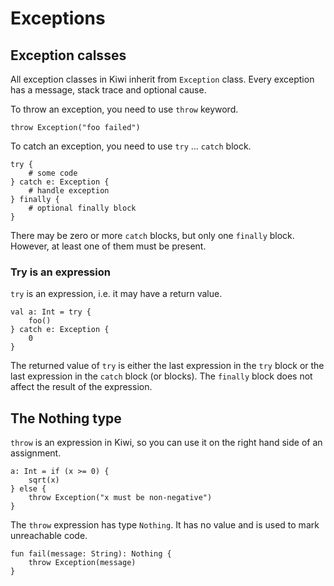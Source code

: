 # Exceptions

## Exception calsses

All exception classes in Kiwi inherit from `Exception` class.
Every exception has a message, stack trace and optional cause.

To throw an exception, you need to use `throw` keyword.

```kiwi
throw Exception("foo failed")
```

To catch an exception, you need to use `try` ... `catch` block.

```kiwi
try {
    # some code
} catch e: Exception {
    # handle exception
} finally {
    # optional finally block
}
```

There may be zero or more `catch` blocks, but only one `finally` block.
However, at least one of them must be present.

### Try is an expression

`try` is an expression, i.e. it may have a return value.

```kiwi
val a: Int = try {
    foo()
} catch e: Exception {
    0
}
```

The returned value of `try` is either the last expression in the `try` block
or the last expression in the `catch` block (or blocks).
The `finally` block does not affect the result of the expression.

## The Nothing type

`throw` is an expression in Kiwi, so you can use it on the right hand side of an assignment.

```kiwi
a: Int = if (x >= 0) {
    sqrt(x)
} else {
    throw Exception("x must be non-negative")
}
```

The `throw` expression has type `Nothing`. It has no value and is used to mark
unreachable code.

```kiwi
fun fail(message: String): Nothing {
    throw Exception(message)
}
```

